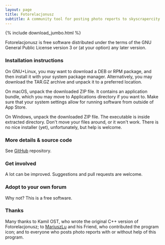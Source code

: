 ```yaml
---
layout: page
title: Fotorelacjonusz
subtitle: A community tool for posting photo reports to skyscrapercity.com
---
```


{% include download_jumbo.html %}

Fotorelacjonusz is free software distributed under the terms of the GNU General
Public License version 3 or (at your option) any later version.

### Installation instructions

On GNU+Linux, you may want to download a DEB or RPM package, and then install it
with your system package manager.  Alternatively, you may download the TAR.GZ
archive and unpack it to a preferred location.

On macOS, unpack the downloaded ZIP file.  It contains an application bundle,
which you may move to Applications directory if you want to.  Make sure that
your system settings allow for running software from outside of App Store.

On Windows, unpack the downloaded ZIP file.  The executable is inside extracted
directory.  Don't move your files around, or it won't work.  There is no nice
installer (yet), unfortunately, but help is welcome.

### More details & source code

See [GitHub](https://github.com/fotorelacjonusz/fotorelacjonusz-ng) repository.

### Get involved

A lot can be improved.  Suggestions and pull requests are welcome.

### Adopt to your own forum

Why not?  This is a free software.

### Thanks

Many thanks to Kamil OST, who wrote the original C++ version of
Fotorelacjonusz;
to [MariuszLu](https://github.com/marteczek/) and his Friend, who contributed
the program icon;
and to everyone who posts photo reports with or without help of this program.
